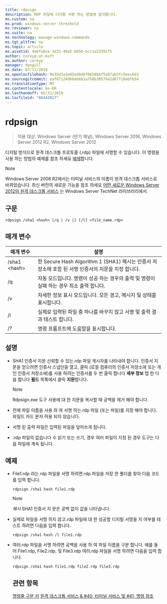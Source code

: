 ```yaml
---
title: rdpsign
description: RDP 파일에 디지털 서명 하는 방법에 알아봅니다.
ms.custom: na
ms.prod: windows-server-threshold
ms.reviewer: na
ms.suite: na
ms.technology: manage-windows-commands
ms.tgt_pltfrm: na
ms.topic: article
ms.assetid: 4a6fa8ce-3d32-49a5-b056-bcc1a23391f5
author: coreyp-at-msft
ms.author: coreyp
manager: dongill
ms.date: 07/11/2018
ms.openlocfilehash: 9e35d3a3e85ed046fb658bbf5a97ab5fc5eec6d3
ms.sourcegitcommit: eaf071249b6eb6b1a758b38579a2d87710abfb54
ms.translationtype: MT
ms.contentlocale: ko-KR
ms.lasthandoff: 05/31/2019
ms.locfileid: "66442017"
---
```

# <a name="rdpsign"></a>rdpsign

>적용 대상: Windows Server (반기 채널), Windows Server 2016, Windows Server 2012 R2, Windows Server 2012

디지털 방식으로 원격 데스크톱 프로토콜 (.rdp) 파일에 서명할 수 있습니다.
이 명령을 사용 하는 방법의 예제를 참조 하세요 [예제](#BKMK_examples)합니다.

> [!NOTE]
> Windows Server 2008 R2에서는 터미널 서비스의 이름이 원격 데스크톱 서비스로 바뀌었습니다. 최신 버전의 새로운 기능을 참조 하세요 [어떤 새로운 Windows Server 2012의 원격 데스크톱 서비스](https://technet.microsoft.com/library/hh831527) 는 Windows Server TechNet 라이브러리에서.

## <a name="syntax"></a>구문
```
rdpsign /sha1 <hash> [/q | /v |] [/l] <file_name.rdp>
```

## <a name="parameters"></a>매개 변수

|매개 변수|설명|
|-------|--------|
|/sha1 \<hash>|한 Secure Hash Algorithm 1 (SHA1) 해시는 인증서 저장소에 포함 된 서명 인증서의 지문을 지정 합니다.|
|/q|자동 모드입니다. 명령이 성공 하는 경우의 출력 및 명령이 실패 하는 경우 최소 출력 합니다.|
|/v|자세한 정보 표시 모드입니다. 모든 경고, 메시지 및 상태를 표시합니다.|
|/l|실제로 입력된 파일 중 하나를 바꾸지 않고 서명 및 출력 결과 테스트 합니다.|
|/?|명령 프롬프트에 도움말을 표시합니다.|

## <a name="remarks"></a>설명
-   SHA1 인증서 지문 신뢰할 수 있는.rdp 파일 게시자를 나타내야 합니다. 인증서 지문을 얻으려면 인증서 스냅인을 열고, 클릭 (로컬 컴퓨터의 인증서 저장소에 또는 개인 인증서 저장소에)를 사용 하려는 인증서를 두 번 클릭 합니다 **세부 정보** 탭 한 다음 합니다 **필드** 목록에서 클릭 **지문**합니다.

    > [!NOTE]
    > Rdpsign.exe 도구 사용에 대 한 지문을 복사할 때 공백을 제거 해야 합니다.

-   전체 파일 이름을 사용 하 여 서명 하는.rdp 파일 (또는 파일)를 지정 해야 합니다. 와일드 카드 문자 허용 되지 않습니다.
-   서명 된 출력 파일은 입력된 파일을 덮어쓰게 됩니다.
-   .rdp 파일의 없습니다 수 읽기 또는 쓰기, 경우 여러 파일이 지정 된 경우 도구는 다음 파일에 계속 됩니다.

## <a name="BKMK_examples"></a>예제
- File1.rdp 라는.rdp 파일을 서명 하려면.rdp 파일을 저장 한 폴더를 찾아 다음 코드를 입력 합니다.
  ```
  rdpsign /sha1 hash file1.rdp
  ```
  > [!NOTE]
  > *해시* SHA1 인증서 지 문은 공백 없이 값을 나타냅니다.
- 실제로 파일을 서명 하지 않고.rdp 파일에 대 한 성공할 디지털 서명을 지 여부를 테스트 하려면 다음을 입력 합니다.
  ```
  rdpsign /sha1 hash /l file1.rdp
  ```
- 여러.rdp 파일을 서명 하려면 공백을 사용 하 여 파일 이름을 구분 합니다. 예를 들어 File1.rdp, File2.rdp, 및 File3.rdp 여러.rdp 파일을 서명 하려면 다음을 입력 합니다.
  ```
  rdpsign /sha1 hash file1.rdp file2.rdp file3.rdp
  ```
  ## <a name="see-also"></a>관련 항목
  [명령줄 구문 키](command-line-syntax-key.md)
  [원격 데스크톱 서비스 & #40; 터미널 서비스 및 #41; 명령 참조](remote-desktop-services-terminal-services-command-reference.md)
